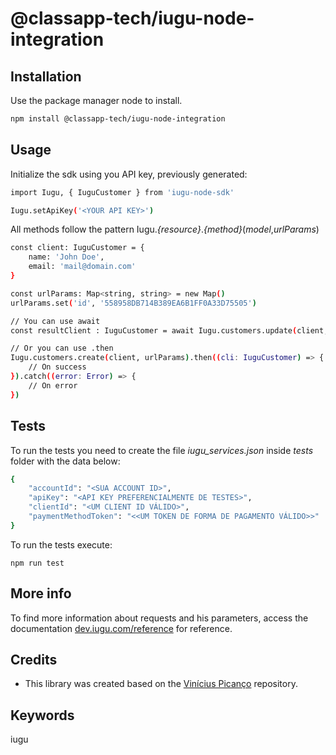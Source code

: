 # @classapp-tech/iugu-node-integration

## Installation
Use the package manager node to install.

```bash
npm install @classapp-tech/iugu-node-integration
```

## Usage
Initialize the sdk using you API key, previously generated:

```bash
import Iugu, { IuguCustomer } from 'iugu-node-sdk'

Iugu.setApiKey('<YOUR API KEY>')
```
All methods follow the pattern Iugu._{resource}_._{method}_(_model_,_urlParams_)

```bash
const client: IuguCustomer = {
    name: 'John Doe',
    email: 'mail@domain.com'
}

const urlParams: Map<string, string> = new Map()
urlParams.set('id', '558958DB714B389EA6B1FF0A33D75505')

// You can use await
const resultClient : IuguCustomer = await Iugu.customers.update(client, urlParams)

// Or you can use .then
Iugu.customers.create(client, urlParams).then((cli: IuguCustomer) => {
    // On success
}).catch((error: Error) => {
    // On error
})
```
## Tests
To run the tests you need to create the file _iugu\_services.json_ inside _tests_ folder with the data below:

```bash
{
    "accountId": "<SUA ACCOUNT ID>",
    "apiKey": "<API KEY PREFERENCIALMENTE DE TESTES>",
    "clientId": "<UM CLIENT ID VÁLIDO>",
    "paymentMethodToken": "<<UM TOKEN DE FORMA DE PAGAMENTO VÁLIDO>>"
}
```

To run the tests execute:

`npm run test`

## More info
To find more information about requests and his parameters, access the documentation [dev.iugu.com/reference](https://dev.iugu.com/reference) for reference.

## Credits
- This library was created based on the [Vinícius Picanço](https://github.com/V1pi) repository.

## Keywords
iugu